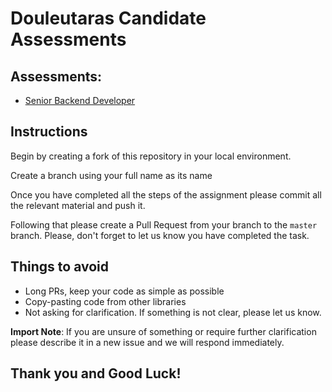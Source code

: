 # Douleutaras Candidate Assessments

## Assessments:

- [Senior Backend Developer](README-Senior-Backend.md)

## Instructions
Begin by creating a fork of this repository in your local environment.

Create a branch using your full name as its name

Once you have completed all the steps of the assignment please commit all the relevant material and push it.

Following that please create a Pull Request from your branch to the `master` branch.
Please, don't forget to let us know you have completed the task.

## Things to avoid
- Long PRs, keep your code as simple as possible
- Copy-pasting code from other libraries
- Not asking for clarification. If something is not clear, please let us know.

**Import Note**: If you are unsure of something or require further clarification please describe it in a new issue and we will respond immediately. 


## Thank you and Good Luck!



